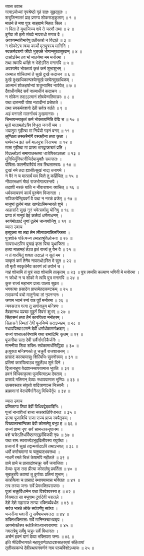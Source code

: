 व्यास उवाच  
गत्वाऽयोध्यां नृपश्रेष्ठो गृहं राज्ञः सुहृद्‌वृतः ।  
शत्रुजिन्मातरं प्राह प्रणम्य शोकसङ्कुलाम् ॥ १ ॥  
मातर्न ते मया पुत्रः सङ्ग्रामे निहतः किल ।  
न पिता ते युधाजिच्च शपे ते चरणौ तथा ॥ २ ॥  
दुर्गया तौ हतौ संख्ये नापराधो ममात्र वै ।  
अवश्यम्भाविभावेषु प्रतीकारो न विद्यते ॥ ३ ॥  
न शोकोऽत्र त्वया कार्यो मृतपुत्रस्य मानिनि ।  
स्वकर्मवशगो जीवो भुङ्क्ते भोगान्सुखासुखान् ॥ ४ ॥  
दासोऽस्मि तव भो मातर्यथा मम मनोरमा ।  
तथा त्वमपि धर्मज्ञे न भेदोऽस्ति मनागपि ॥ ५ ॥  
अवश्यमेव भोक्तव्यं कृतं कर्म शुभाशुभम् ।  
तस्मान्न शोचितव्यं ते सुखे दुःखे कदाचन ॥ ६ ॥  
दुःखे दुःखाधिकान्पश्येत्सुखे पश्येत्सुखाधिकम् ।  
आत्मानं शोकहर्षाभ्यां शत्रुभ्यामिव नार्पयेत् ॥ ७ ॥  
दैवाधीनमिदं सर्वं नात्माधीनं कदाचन ।  
न शोकेन तदाऽऽत्मानं शोषयेन्मतिमान्नरः ॥ ८ ॥  
यथा दारुमयी योषा नटादीनां प्रचेष्टते ।  
तथा स्वकर्मवशगो देही सर्वत्र वर्तते ॥ ९ ॥  
अहं वनगतो मातर्नाभवं दुःखमानसः ।  
चिन्तयन्स्वकृतं कर्म भोक्तव्यमिति वेद्मि च ॥ १० ॥  
मृतो मातामहोऽत्रैव विधुरा जननी मम ।  
भयातुरा गृहीत्वा मां निर्ययौ गहनं वनम् ॥ ११ ॥  
लुण्ठिता तस्करैर्मार्गे वस्त्रहीना तथा कृता ।  
पाथेयञ्च हृतं सर्वं बालपुत्रा निराश्रया ॥ १२ ॥  
माता गृहीत्वा मां प्राप्ता भारद्वाजाश्रमं प्रति ।  
विदल्लोऽयं समायातस्तथा धात्रेयिकाऽबला ॥ १३ ॥  
मुनिभिर्मुनिपत्नीभिर्दयायुक्तैः समन्ततः ।  
पोषिताः फलनीवारैर्वयं तत्र स्थितास्त्रयः ॥ १४ ॥  
दुःखं नमे तदा ह्यासीत्सुखं नाद्य धनागमे ।  
न वैरं न च मात्सर्यं मम चित्ते तु कर्हिचित् ॥ १५ ॥  
नीवारभक्षणं श्रेष्ठं राजभोगात्परन्तपे ।  
तदाशी नरकं याति न नीवाराशनः क्वचित् ॥ १६ ॥  
धर्मस्याचरणं कार्यं पुरुषेण विजानता ।  
सञ्जित्येन्द्रियवर्गं वै यथा न नरकं व्रजेत् ॥ १७ ॥  
मानुष्यं दुर्लभं मातः खण्डेऽस्मिन्भारते शुभे ।  
आहारादि सुखं नूनं भवेत्सर्वासु योनिषु ॥ १८ ॥  
प्राप्य तं मानुषं देहं कर्तव्यं धर्मसाधनम् ।  
स्वर्गमोक्षप्रदं नॄणां दुर्लभं चान्ययोनिषु ॥ १९ ॥  
व्यास उवाच  
इत्युक्ता सा तदा तेन लीलावत्यतिलज्जिता ।  
पुत्रशोकं परित्यज्य तमाहाश्रुविलोचना ॥ २० ॥  
सापराधाऽस्मि पुत्राहं कृता पित्रा युधाजिता ।  
हत्या मातामहं तेऽत्र हृतं राज्यं तु येन वै ॥ २१ ॥  
न तं वारयितुं शक्ता तदाऽहं न सुतं मम ।  
यत्कृतं कर्म तेनैव नापराधोऽस्ति मे सुत ॥ २२ ॥  
तौ मृतौ स्वकृतेनैव कारणं त्वं तयोर्न च ।  
नाहं शोचामि तं पुत्रं सदा शोचामि तत्कृतम् ॥ २३ ॥
पुत्र त्वमसि कल्याण भगिनी मे मनोरमा ।  
न क्रोधो न च शोको मे त्वयि पुत्र मनागपि ॥ २४ ॥  
कुरु राज्यं महाभाग प्रजाः पालय सुव्रत ।  
भगवत्याः प्रसादेन प्राप्तमेतदकण्टकम् ॥ २५ ॥  
तदाकर्ण्य वचो मातुर्नत्वा तां नृपनन्दनः ।  
जगाम भवनं रम्यं यत्र पूर्वं मनोरमा ॥ २६ ॥  
न्यवसत्तत्र गत्वा तु सर्वानाहूय मन्त्रिणः ।  
दैवज्ञानथ पप्रच्छ मुहूर्तं दिवसं शुभम् ॥ २७ ॥  
सिंहासनं तथा हैमं कारयित्वा मनोहरम् ।  
सिंहासने स्थितां देवीं पूजयिष्ये सदाऽप्यहम् ॥ २८ ॥  
स्थापयित्वाऽऽसने देवीं धर्मार्थकाममोक्षदाम् ।  
राज्यं पश्चात्करिष्यामि यथा रामादिभिः कृतम् ॥ २९ ॥  
पूजनीया सदा देवी सर्वैर्नागरिकैर्जनैः ।  
माननीया शिवा शक्तिः सर्वकामार्थसिद्धिदा ॥ ३० ॥  
इत्युक्ता मन्त्रिणस्ते तु चक्रुर्वै राजशासनम् ।  
प्रासादं कारयामासुः शिल्पिभिः सुमनोरमम् ॥ ३१ ॥  
प्रतिमां कारयित्वाऽथ मुहूर्तेऽथ शुभे दिने ।  
द्विजानाहूय वेदज्ञान्स्थापयामास भूपतिः ॥ ३२ ॥  
हवनं विधिवत्कृत्वा पूजयित्वाऽथ देवताम् ।  
प्रासादे मतिमान् देव्याः स्थापयामास भूमिपः ॥ ३३ ॥  
उत्सवस्तत्र संवृत्तो वादित्राणाञ्च निःस्वनैः ।  
ब्राह्मणानां वेदघोषैर्गानैस्तु विधिधैर्नृप ॥ ३४ ॥  
  
व्यास उवाच  
प्रतिष्ठाप्य शिवां देवीं विधिवद्वेदवादिभिः ।  
पूजां नानाविधां राजा चकारातिविधानतः ॥ ३५ ॥  
कृत्वा पूजाविधिं राजा राज्यं प्राप्य स्वपैतृकम् ।  
विख्यातश्चाम्बिका देवी कोसलेषु बभूव ह ॥ ३६ ॥  
राज्यं प्राप्य नृपः सर्वं सामन्तकनृपानथ ।  
वशे चक्रेऽतिधर्मिष्ठान्सद्धर्मविजयी नृपः ॥ ३७ ॥  
यथा रामः स्वराज्येऽभूद्‌दिलीपस्य रघुर्यथा ।  
प्रजानां वै सुखं तद्वन्मर्यादाऽपि तथाऽभवत् ॥ ३८ ॥  
धर्मो वर्णाश्रमाणां च चतुष्पादभवत्तथा ।  
नाधर्मे रमते चित्तं केषामपि महीतले ॥ ३९ ॥  
ग्रामे ग्रामे च प्रासादांश्चक्रुः सर्वे जनाधिपाः ।  
देव्याः पूजा तदा प्रीत्या कोसलेषु प्रवर्तिता ॥ ४० ॥  
सुबाहुरपि काश्यां तु दुर्गायाः प्रतिमां शुभाम् ।  
कारयित्वा च प्रासादं स्थापयामास भक्तितः ॥ ४१ ॥  
तत्र तस्या जनाः सर्वे प्रेमभक्तिपरायणाः ।  
पूजां चक्रुर्विधानेन यथा विश्वेश्वरस्य ह ॥ ४२ ॥  
विख्याता सा बभूवाथ दुर्गादेवी धरातले ।  
देशे देशे महाराज तस्या भक्तिर्व्यवर्धत ॥ ४३ ॥  
सर्वत्र भारते लोके सर्ववर्णेषु सर्वथा ।  
भजनीया भवानी तु सर्वेषामभवत्तदा ॥ ४४ ॥  
शक्तिभक्तिरताः सर्वे मानिनश्चाभवन्नृप ।  
आगमोक्तैरथ स्तोत्रैर्जपध्यानपरायणाः ॥ ४५ ॥  
नवरात्रेषु सर्वेषु चक्रुः सर्वे विधानतः ।  
अर्चनं हवनं यागं देव्या भक्तिपरा जनाः ॥ ४६ ॥  
इति श्रीदेवीभागवते महापुराणेऽष्टादशसाहस्र्यां संहितायां  
तृतीयस्कन्धे देवीस्थापनवर्णनं नाम पञ्चविंशोऽध्यायः ॥ २५ ॥
